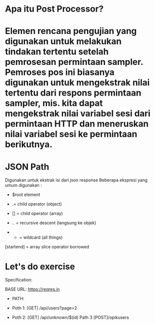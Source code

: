 <h1>Apa itu Post Processor?<h1>

Elemen rencana pengujian yang digunakan untuk melakukan tindakan tertentu setelah pemrosesan permintaan sampler. Pemroses pos ini biasanya digunakan untuk mengekstrak nilai tertentu dari respons permintaan sampler, mis. kita dapat mengekstrak nilai variabel sesi dari permintaan HTTP dan meneruskan nilai variabel sesi ke permintaan berikutnya.


<h1> JSON Path </h1>

Digunakan untuk ekstrak isi dari json response Beberapa ekspresi yang umum digunakan :

- $root element

- .= child operator (object)

- [] = child operator (array)

- .. = recursive descent (langsung ke objek)

- * = wildcard (all things)

[startend] = array slice operator borrowed

<h1> Let's do exercise </h1>

Specification:

BASE URL: https://reqres.in

- PATH:

- Poth 1: [GET] /api/users?page=2

- Poth 2: [GET] /api/unknown/$(id) Path 3 [POST]/opikusers

